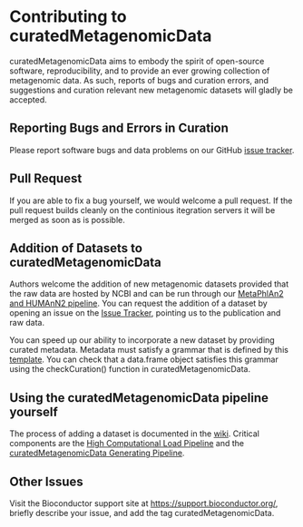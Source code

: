 # Contributing to curatedMetagenomicData

curatedMetagenomicData aims to embody the spirit of open-source software, reproducibility, and to provide an ever growing collection of metagenomic data. As such, reports of bugs and curation errors, and suggestions and curation relevant new metagenomic datasets will gladly be accepted.

## Reporting Bugs and Errors in Curation

Please report software bugs and data problems on our GitHub [issue tracker](https://github.com/waldronlab/curatedMetagenomicData/issues).

## Pull Request

If you are able to fix a bug yourself, we would welcome a pull request. If the pull request builds cleanly on the continious itegration servers it will be merged as soon as is possible.

## Addition of Datasets to curatedMetagenomicData

Authors welcome the addition of new metagenomic datasets provided that the raw data are hosted by NCBI and can be run through our [MetaPhlAn2 and HUMAnN2 pipeline](https://github.com/waldronlab/curatedMetagenomicData/tree/master/inst/pipeline). You can request the addition of a dataset by opening an issue on the [Issue Tracker](https://github.com/waldronlab/curatedMetagenomicData/issues), pointing us to the publication and raw data. 

You can speed up our ability to incorporate a new dataset by providing curated 
metadata. Metadata must satisfy a grammar that is defined by this [template](https://github.com/waldronlab/curatedMetagenomicData/blob/master/inst/extdata/template.csv). You can check that a data.frame object satisfies this grammar using the checkCuration() function in curatedMetagenomicData.

## Using the curatedMetagenomicData pipeline yourself

The process of adding a dataset is documented in the [wiki](https://github.com/waldronlab/curatedMetagenomicData/wiki/Adding-New-Data). Critical components are the [High Computational Load Pipeline](https://github.com/waldronlab/curatedMetagenomicData/tree/master/inst/pipeline) and the [curatedMetagenomicData Generating Pipeline](https://github.com/waldronlab/curatedMetagenomicData/tree/master/data-raw).

## Other Issues

Visit the Bioconductor support site at https://support.bioconductor.org/, briefly describe your issue, and add the tag curatedMetagenomicData.
